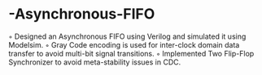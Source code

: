 # -Asynchronous-FIFO
◦ Designed an Asynchronous FIFO using Verilog and simulated it using Modelsim.
◦ Gray Code encoding is used for inter-clock domain data transfer to avoid multi-bit signal transitions.
◦ Implemented Two Flip-Flop Synchronizer to avoid meta-stability issues in CDC.
